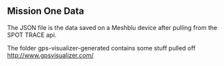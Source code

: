 ## Mission One Data

The JSON file is the data saved on a Meshblu device after pulling from the SPOT TRACE api.

The folder gps-visualizer-generated contains some stuff pulled off http://www.gpsvisualizer.com/
